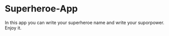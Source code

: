 # Superheroe-App
In this app  you can write your superheroe name and write your suporpower. Enjoy it.
